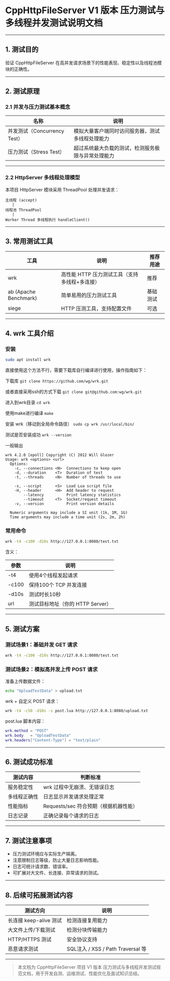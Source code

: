 # CppHttpFileServer V1 版本 压力测试与多线程并发测试说明文档

---

## 1. 测试目的

验证 CppHttpFileServer 在高并发请求场景下的性能表现、稳定性以及线程池模块的正确性。

---

## 2. 测试原理

### 2.1 并发与压力测试基本概念

| 名称                         | 说明                                               |
| ---------------------------- | -------------------------------------------------- |
| 并发测试（Concurrency Test） | 模拟大量客户端同时访问服务器，测试多线程处理能力   |
| 压力测试（Stress Test）      | 超过系统最大负载的测试，检测服务极限与异常处理能力 |

---

### 2.2 HttpServer 多线程处理模型

本项目 HttpServer 模块采用 ThreadPool 处理并发请求：

```
主线程 (accept)
   |
线程池 ThreadPool
   |
Worker Thread 多线程执行 handleClient()
```

---

## 3. 常用测试工具

| 工具                  | 说明                                          | 推荐用途 |
| --------------------- | --------------------------------------------- | -------- |
| wrk                   | 高性能 HTTP 压力测试工具（支持多线程+多连接） | 推荐     |
| ab (Apache Benchmark) | 简单易用的压力测试工具                        | 基础测试 |
| siege                 | HTTP 压测工具，支持配置文件                   | 可选     |

---

## 4. wrk 工具介绍

### 安装

```bash
sudo apt install wrk
```

直接使用这个方法不行，需要下载库自行编译进行使用，操作指南如下：

下载库 `git clone https://github.com/wg/wrk.git`

或者直接采用ssh的方式下载  `git clone git@github.com:wg/wrk.git`

进入到wrk目录  `cd wrk`

使用make进行编译  `make`

安装 wrk（移动到全局命令路径）  `sudo cp wrk /usr/local/bin/`

测试是否安装成功  `wrk --version`

一般输出

```
wrk 4.2.0 [epoll] Copyright (C) 2012 Will Glozer
Usage: wrk <options> <url>                        
  Options:                                        
    -c, --connections <N>  Connections to keep open   
    -d, --duration    <T>  Duration of test       
    -t, --threads     <N>  Number of threads to use   
                                                  
    -s, --script      <S>  Load Lua script file   
    -H, --header      <H>  Add header to request  
        --latency          Print latency statistics   
        --timeout     <T>  Socket/request timeout   
    -v, --version          Print version details  
                                                  
  Numeric arguments may include a SI unit (1k, 1M, 1G)
  Time arguments may include a time unit (2s, 2m, 2h)
```


### 常用命令

```bash
wrk -t4 -c100 -d10s http://127.0.0.1:8080/test.txt
```

含义：

| 参数  | 说明                             |
| ----- | -------------------------------- |
| -t4   | 使用4个线程发起请求              |
| -c100 | 保持100个 TCP 并发连接           |
| -d10s | 测试时长10秒                     |
| url   | 测试目标地址（你的 HTTP Server） |

---

## 5. 测试方案

### 测试场景1：基础并发 GET 请求

```bash
wrk -t4 -c100 -d10s http://127.0.0.1:8080/test.txt
```

### 测试场景2：模拟高并发上传 POST 请求

准备上传数据文件：

```bash
echo "UploadTestData" > upload.txt
```

wrk + 自定义 POST 请求：

```bash
wrk -t4 -c50 -d10s -s post.lua http://127.0.0.1:8080/upload.txt
```

post.lua 脚本内容：

```lua
wrk.method = "POST"
wrk.body   = "UploadTestData"
wrk.headers["Content-Type"] = "text/plain"
```

---

## 6. 测试成功标准

| 测试内容     | 判断标准                              |
| ------------ | ------------------------------------- |
| 服务稳定性   | wrk 过程中无崩溃、无错误日志          |
| 多线程正确性 | 日志显示并发请求处理正常              |
| 性能指标     | Requests/sec 符合预期（根据机器性能） |
| 日志记录     | 正确记录每个请求的日志                |

---

## 7. 测试注意事项

- 压力测试环境应与实际生产隔离。
- 注意限制日志等级，防止大量日志影响性能。
- 日志可统计请求数、错误率。
- 可扩展对大文件、长连接、异常请求的测试。

---

## 8. 后续可拓展测试内容

| 测试方向               | 说明                              |
| ---------------------- | --------------------------------- |
| 长连接 keep-alive 测试 | 检测连接复用能力                  |
| 大文件上传/下载测试    | 检测分块传输能力                  |
| HTTP/HTTPS 测试        | 安全协议支持                      |
| 恶意请求测试           | SQL注入 / XSS / Path Traversal 等 |

---

> 本文档为 CppHttpFileServer 项目 V1 版本 压力测试与多线程并发测试规范文档，用于开发自测、运维测试、性能优化及面试知识总结。
